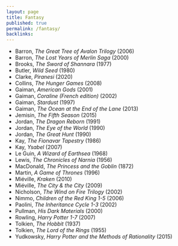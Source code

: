 ```yaml
---
layout: page
title: Fantasy
published: true
permalink: /fantasy/
backlinks: 
---
```


* Barron, _The Great Tree of Avalon Trilogy_ (2006) 
* Barron, _The Lost Years of Merlin Saga_ (2000) 
* Brooks, _The Sword of Shannara_ (1977) 
* Butler, _Wild Seed_ (1980) 
* Clarke, _Piranesi_ (2020) 
* Collins, _The Hunger Games_ (2008) 
* Gaiman, _American Gods_ (2001) 
* Gaiman, _Coraline (French edition)_ (2002) 
* Gaiman, _Stardust_ (1997) 
* Gaiman, _The Ocean at the End of the Lane_ (2013) 
* Jemisin, _The Fifth Season_ (2015) 
* Jordan, _The Dragon Reborn_ (1991) 
* Jordan, _The Eye of the World_ (1990) 
* Jordan, _The Great Hunt_ (1990) 
* Kay, _The Fionavar Tapestry_ (1986) 
* Kay, _Ysabel_ (2007) 
* Le Guin, _A Wizard of Earthsea_ (1968) 
* Lewis, _The Chronicles of Narnia_ (1956) 
* MacDonald, _The Princess and the Goblin_ (1872) 
* Martin, _A Game of Thrones_ (1996) 
* Miéville, _Kraken_ (2010) 
* Miéville, _The City & the City_ (2009) 
* Nicholson, _The Wind on Fire Trilogy_ (2002) 
* Nimmo, _Children of the Red King 1-5_ (2006) 
* Paolini, _The Inheritance Cycle 1-3_ (2002) 
* Pullman, _His Dark Materials_ (2000) 
* Rowling, _Harry Potter 1-7_ (2007) 
* Tolkien, _The Hobbit_ (1937) 
* Tolkien, _The Lord of the Rings_ (1955) 
* Yudkowsky, _Harry Potter and the Methods of Rationality_ (2015) 
